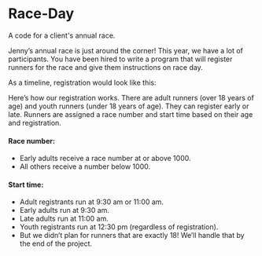 # Race-Day
A code for a client's annual race.

Jenny’s annual race is just around the corner! This year, we have a lot of participants. You have been hired to write a program that will register runners for the race and give them instructions on race day.

As a timeline, registration would look like this:

Here’s how our registration works. There are adult runners (over 18 years of age) and youth runners (under 18 years of age). They can register early or late. Runners are assigned a race number and start time based on their age and registration.

#### Race number:

- Early adults receive a race number at or above 1000.
- All others receive a number below 1000.
#### Start time:

- Adult registrants run at 9:30 am or 11:00 am.
- Early adults run at 9:30 am.
- Late adults run at 11:00 am.
- Youth registrants run at 12:30 pm (regardless of registration).
- But we didn’t plan for runners that are exactly 18! We’ll handle that by the end of the project.
